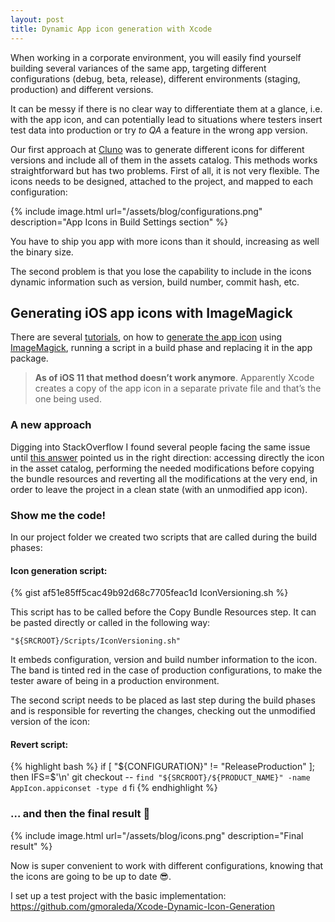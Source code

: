 ```yaml
---
layout: post
title: Dynamic App icon generation with Xcode
---
```


When working in a corporate environment, you will easily find yourself building several variances of the same app, targeting different configurations (debug, beta, release), different environments (staging, production) and different versions.

It can be messy if there is no clear way to differentiate them at a glance, i.e. with the app icon, and can potentially lead to situations where testers insert test data into production or try _to QA_ a feature in the wrong app version.

Our first approach at [Cluno] was to generate different icons for different versions and include all of them in the assets catalog. This methods works straightforward but has two problems. First of all, it is not very flexible. The icons needs to be designed, attached to the project, and mapped to each configuration:

{% include image.html url="/assets/blog/configurations.png" description="App Icons in Build Settings section" %}

You have to ship you app with more icons than it should, increasing as well the binary size.

The second problem is that you lose the capability to include in the icons dynamic information such as version, build number, commit hash, etc.

## Generating iOS app icons with ImageMagick

There are several [tutorials], on how to [generate the app icon] using [ImageMagick], running a script in a build phase and replacing it in the app package.

> **As of iOS 11 that method doesn’t work anymore**. Apparently Xcode creates a copy of the app icon in a separate private file and that’s the one being used.

### A new approach

Digging into StackOverflow I found several people facing the same issue until [this answer] pointed us in the right direction: accessing directly the icon in the asset catalog, performing the needed modifications before copying the bundle resources and reverting all the modifications at the very end, in order to leave the project in a clean state (with an unmodified app icon).

### Show me the code!

In our project folder we created two scripts that are called during the build phases:

#### Icon generation script:

{% gist af51e85ff5cac49b92d68c7705feac1d IconVersioning.sh %}

This script has to be called before the Copy Bundle Resources step. It can be pasted directly or called in the following way:

`"${SRCROOT}/Scripts/IconVersioning.sh"`

It embeds configuration, version and build number information to the icon. The band is tinted red in the case of production configurations, to make the tester aware of being in a production environment.

The second script needs to be placed as last step during the build phases and is responsible for reverting the changes, checking out the unmodified version of the icon:

#### Revert script:

{% highlight bash %}
if [ "${CONFIGURATION}" != "ReleaseProduction" ]; then
IFS=$'\n'
git checkout -- `find "${SRCROOT}/${PRODUCT_NAME}" -name AppIcon.appiconset -type d`
fi
{% endhighlight %}

### … and then the final result 🎉

{% include image.html url="/assets/blog/icons.png" description="Final result" %}

Now is super convenient to work with different configurations, knowing that the icons are going to be up to date 😎.

I set up a test project with the basic implementation: <https://github.com/gmoraleda/Xcode-Dynamic-Icon-Generation>

[cluno]: https://www.cluno.com/en/career/
[tutorials]: https://accounts.raywenderlich.com/v2/sso/login?sso=bm9uY2U9NmJiOThjNmJjZDM0MGM5ZWY1OTI4MzA0OTcyZmJhZGImY2FsbGJh%0AY2tfdXJsPWh0dHBzJTNBJTJGJTJGd3d3LnJheXdlbmRlcmxpY2guY29tJTJG%0Ac2Vzc2lvbnMlMkZjcmVhdGU%3D%0A&sig=e60c2ec60c73daf0ca4ffe80cc01422de9f9ea9ecae9f2154909e7adb872b9b9&mode=login
[generate the app icon]: http://merowing.info/2013/03/overlaying-application-version-on-top-of-your-icon/
[imagemagick]: https://imagemagick.org/index.php
[this answer]: https://stackoverflow.com/questions/46114034/ios11-appicon-cant-change/49528873#49528873
